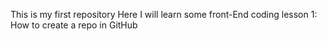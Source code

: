 This is my first repository
Here I will learn some front-End coding
lesson 1:
How to create a repo in GitHub
